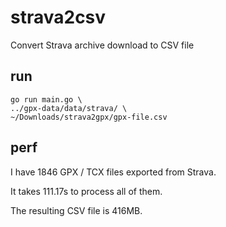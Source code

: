# strava2csv

Convert Strava archive download to CSV file

## run

```
go run main.go \
../gpx-data/data/strava/ \
~/Downloads/strava2gpx/gpx-file.csv
```

## perf

I have 1846 GPX / TCX files exported from Strava.

It takes 111.17s to process all of them.

The resulting CSV file is 416MB.
